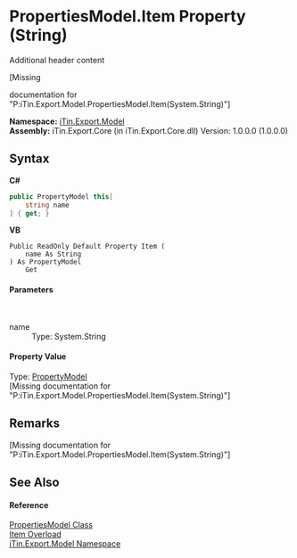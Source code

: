 # PropertiesModel.Item Property (String)
Additional header content 

\[Missing <summary> documentation for "P:iTin.Export.Model.PropertiesModel.Item(System.String)"\]

**Namespace:**&nbsp;<a href="N_iTin_Export_Model">iTin.Export.Model</a><br />**Assembly:**&nbsp;iTin.Export.Core (in iTin.Export.Core.dll) Version: 1.0.0.0 (1.0.0.0)

## Syntax

**C#**<br />
``` C#
public PropertyModel this[
	string name
] { get; }
```

**VB**<br />
``` VB
Public ReadOnly Default Property Item ( 
	name As String
) As PropertyModel
	Get
```


#### Parameters
&nbsp;<dl><dt>name</dt><dd>Type: System.String<br /></dd></dl>

#### Property Value
Type: <a href="T_iTin_Export_Model_PropertyModel">PropertyModel</a><br />\[Missing <value> documentation for "P:iTin.Export.Model.PropertiesModel.Item(System.String)"\]

## Remarks
\[Missing <remarks> documentation for "P:iTin.Export.Model.PropertiesModel.Item(System.String)"\]

## See Also


#### Reference
<a href="T_iTin_Export_Model_PropertiesModel">PropertiesModel Class</a><br /><a href="Overload_iTin_Export_Model_PropertiesModel_Item">Item Overload</a><br /><a href="N_iTin_Export_Model">iTin.Export.Model Namespace</a><br />
